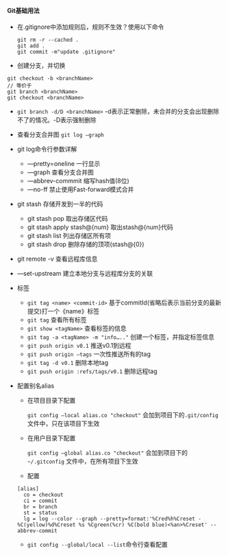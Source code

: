 #### Git基础用法

+ 在.gitignore中添加规则后，规则不生效？使用以下命令

  ```
  git rm -r --cached .
  git add .
  git commit -m"update .gitignore"
  ```

+ 创建分支，并切换

```
git checkout -b <branchName>
// 等价于
git branch <branchName>
git checkout <branchName>
```

+ ```git branch -d/D <branchName>``` -d表示正常删除，未合并的分支会出现删除不了的情况。-D表示强制删除

+ 查看分支合并图 ```git log —graph```

+ git log命令行参数详解
  - —pretty=oneline  一行显示
  - —graph 查看分支合并图
  - —abbrev-commmit 缩写hash值(8位)
  - —no-ff 禁止使用Fast-forward模式合并
  
+ git stash 存储开发到一半的代码
  + git stash pop 取出存储区代码
  + git stash apply stash@{num} 取出stash@{num}代码
  + git stash list 列出存储区所有项
  + git stash drop 删除存储的顶项(stash@{0})
  
+ git remote -v 查看远程库信息

+ —set-upstream 建立本地分支与远程库分支的关联

+ 标签

  + ```git tag <name> <commit-id>```  基于commitId(省略后表示当前分支的最新提交)打一个《name》标签
  + ```git tag``` 查看所有标签
  + ```git show <tagName>``` 查看标签的信息
  + ```git tag -a <tagName> -m "info….."``` 创建一个标签，并指定标签信息
  + ```git push origin v0.1``` 推送v0.1到远程
  + ```git push origin —tags``` 一次性推送所有的tag
  + ```git tag -d v0.1``` 删除本地tag
  + ```git push origin :refs/tags/v0.1``` 删除远程tag

+ 配置别名alias

  + 在项目目录下配置

    ```git config —local alias.co "checkout"``` 会加到项目下的`.git/config` 文件中，只在该项目下生效

  + 在用户目录下配置

    ```git config —global alias.co "checkout"``` 会加到项目下的`~/.gitconfig` 文件中，在所有项目下生效

  + 配置

  ```
  [alias]
  	co = checkout
    ci = commit
    br = branch
    st = status
    lg = log --color --graph --pretty=format:'%Cred%h%Creset -%C(yellow)%d%Creset %s %Cgreen(%cr) %C(bold blue)<%an>%Creset' --abbrev-commit
  
  ```

  + ```git config --global/local --list```命令行查看配置

